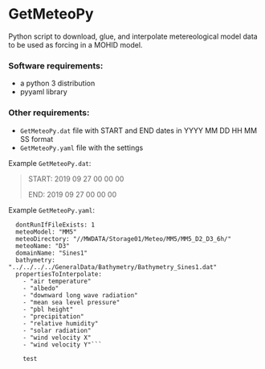 # GetMeteoPy
Python script to download, glue, and interpolate metereological model data to be used as forcing in a MOHID model.

### Software requirements:
- a python 3 distribution
- pyyaml library

### Other requirements:
- `GetMeteoPy.dat` file with START and END dates in YYYY MM DD HH MM SS format
- `GetMeteoPy.yaml` file with the settings

Example `GetMeteoPy.dat`:

> START: 2019 09 27 00 00 00
>
> END: 2019 09 27 00 00 00

Example `GetMeteoPy.yaml`:
```getMeteoPy:
  dontRunIfFileExists: 1
  meteoModel: "MM5"
  meteoDirectory: "//MWDATA/Storage01/Meteo/MM5/MM5_D2_D3_6h/"
  meteoName: "D3"
  domainName: "Sines1"
  bathymetry: "../../../../GeneralData/Bathymetry/Bathymetry_Sines1.dat"
  propertiesToInterpolate:
    - "air temperature"
    - "albedo"
    - "downward long wave radiation"
    - "mean sea level pressure"
    - "pbl height"
    - "precipitation"
    - "relative humidity"
    - "solar radiation"
    - "wind velocity X"
    - "wind velocity Y"```
    
    test
